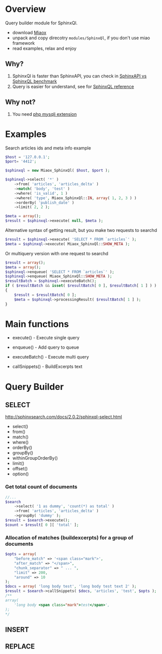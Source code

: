 # Overview
Query builder module for SphinxQl.

* download [Miaox](https://github.com/TheRatG/miaox/archive/master.zip)
* unpack and copy direcotry `modules/SphinxQl`, if you don't use miao framework
* read examples, relax and enjoy

## Why?
1. SphinxQl is faster than SphinxAPI, you can check in [SphinxAPI vs SphinxQL benchmark](http://sphinxsearch.com/blog/2010/04/25/sphinxapi-vs-sphinxql-benchmark)
2. Query is easier for understand, see for [SphinxQL reference](http://sphinxsearch.com/docs/2.0.2/sphinxql-reference.html)

## Why not?
1. You need [php mysqli extension](http://php.net/manual/en/book.mysqli.php)

# Examples

Search articles ids and meta info example

```php
$host = '127.0.0.1';
$port= '4412';

$sphinxql = new Miaox_SphinxQl( $host, $port );

$sphinxql->select( '*' )
    ->from( 'articles', 'articles_delta' )
    ->match( 'body', 'test' )
    ->where( 'is_valid', 1 )
    ->where( 'type', Miaox_SphinxQl::IN, array( 1, 2, 3 ) )
    ->orderBy( 'publish_date' )
    ->limit( 2, 2 );

$meta = array();
$result = $sphinxql->execute( null, $meta );
```

Alternative syntax of getting result, but you make two requests to searchd

```php
$result = $sphinxql->execute( 'SELECT * FROM `articles`' );
$meta = $sphinxql->execute( Miaox_SphinxQl::SHOW_META );
```

Or multiquery version with one request to searchd

```php
$result = array();
$meta = array();
$sphinxql->enqueue( 'SELECT * FROM `articles`' );
$sphinxql->enqueue( Miaox_SphinxQl::SHOW_META );
$resultBatch = $sphinxql->executeBatch();
if ( $resultBatch && isset( $resultBatch[ 0 ], $resultBatch[ 1 ] ) )
{
	$result = $resultBatch[ 0 ];
	$meta = $sphinxql->processingResult( $resultBatch[ 1 ] );
}
```


# Main functions
* execute() - Execute single query

* enqueue() - Add query to queue
* executeBatch() - Execute multi query

* callSnippets() - BuildExcerpts text

# Query Builder

## SELECT

http://sphinxsearch.com/docs/2.0.2/sphinxql-select.html

* select()
* from()
* match()
* where()
* orderBy()
* groupBy()
* withinGroupOrderBy()
* limit()
* offset()
* option()

### Get total count of documents

```php
//...
$search
    ->select( '1 as dummy', 'count(*) as total' )
    ->from( 'articles', 'articles_delta' )
    ->groupBy( 'dummy' );
$result = $search->execute();
$count = $result[ 0 ][ 'total' ];
```

### Allocation of matches (buildexcerpts) for a group of documents

```php
$opts = array(
    "before_match" => '<span class="mark">',
    "after_match" => "</span>",
    "chunk_separator" => " ... ",
    "limit" => 200,
    "around" => 10
);
$docs = array( 'long body test', 'long body test text 2' );
$result = $search->callSnippets( $docs, 'articles', 'test', $opts );
/**
array(
    'long body <span class="mark">test</span>',
);
*/
```

## INSERT

## REPLACE
